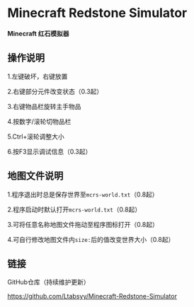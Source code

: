 # Minecraft Redstone Simulator

**Minecraft 红石模拟器**

## 操作说明

1.左键破坏，右键放置

2.右键部分元件改变状态（0.3起）

3.右键物品栏旋转主手物品

4.按数字/滚轮切物品栏

5.Ctrl+滚轮调整大小

6.按F3显示调试信息（0.3起）

## 地图文件说明

1.程序退出时总是保存世界至`mcrs-world.txt`（0.8起）

2.程序启动时默认打开`mcrs-world.txt`（0.8起）

3.可将任意名称地图文件拖动至程序图标打开（0.8起）

4.可自行修改地图文件内`size:`后的值改变世界大小（0.8起）

## 链接

GitHub仓库（持续维护更新）

https://github.com/Ltabsyy/Minecraft-Redstone-Simulator
